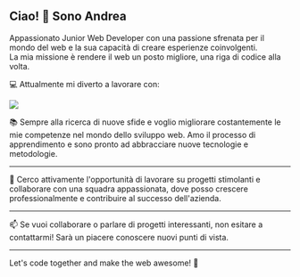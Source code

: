## Ciao! 👋 Sono Andrea

Appassionato Junior Web Developer con una passione sfrenata per il mondo del web e la sua capacità di creare esperienze coinvolgenti. <br>
La mia missione è rendere il web un posto migliore, una riga di codice alla volta.

💻 Attualmente mi diverto a lavorare con:

<p align="left">
  <a href="https://skillicons.dev">
    <img src="https://skillicons.dev/icons?i=html,css,scss,js,ts,vue,react,next,tailwind,bootstrap,php,laravel,figma,postman&perline=10" />
  </a>
</p>


📚 Sempre alla ricerca di nuove sfide e voglio migliorare costantemente le mie competenze nel mondo dello sviluppo web. Amo il processo di apprendimento e sono pronto ad abbracciare nuove tecnologie e metodologie.
<hr>
🌱 Cerco attivamente l'opportunità di lavorare su progetti stimolanti e collaborare con una squadra appassionata, dove posso crescere professionalmente e contribuire al successo dell'azienda.
<hr>
📫 Se vuoi collaborare o parlare di progetti interessanti, non esitare a contattarmi! Sarà un piacere conoscere nuovi punti di vista.
<br>

---

Let's code together and make the web awesome! 🚀
